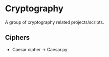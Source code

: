 # Cryptography
A group of cryptography related projects/scripts.

Ciphers
-------
- Caesar cipher -> Caesar.py
